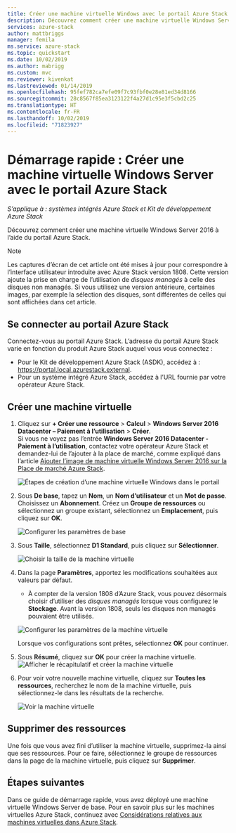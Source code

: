 ```yaml
---
title: Créer une machine virtuelle Windows avec le portail Azure Stack | Microsoft Docs
description: Découvrez comment créer une machine virtuelle Windows Server 2016 avec le portail Azure Stack.
services: azure-stack
author: mattbriggs
manager: femila
ms.service: azure-stack
ms.topic: quickstart
ms.date: 10/02/2019
ms.author: mabrigg
ms.custom: mvc
ms.reviewer: kivenkat
ms.lastreviewed: 01/14/2019
ms.openlocfilehash: 95fef782ca7efe09f7c93fbf0e28e81ed34d8166
ms.sourcegitcommit: 28c8567f85ea3123122f4a27d1c95e3f5cbd2c25
ms.translationtype: HT
ms.contentlocale: fr-FR
ms.lasthandoff: 10/02/2019
ms.locfileid: "71823927"
---
```

# <a name="quickstart-create-a-windows-server-vm-with-the-azure-stack-portal"></a>Démarrage rapide : Créer une machine virtuelle Windows Server avec le portail Azure Stack

*S’applique à : systèmes intégrés Azure Stack et Kit de développement Azure Stack*

Découvrez comment créer une machine virtuelle Windows Server 2016 à l’aide du portail Azure Stack.

> [!NOTE]  
> Les captures d’écran de cet article ont été mises à jour pour correspondre à l’interface utilisateur introduite avec Azure Stack version 1808. Cette version ajoute la prise en charge de l’utilisation de *disques managés* à celle des disques non managés. Si vous utilisez une version antérieure, certaines images, par exemple la sélection des disques, sont différentes de celles qui sont affichées dans cet article.  


## <a name="sign-in-to-the-azure-stack-portal"></a>Se connecter au portail Azure Stack

Connectez-vous au portail Azure Stack. L’adresse du portail Azure Stack varie en fonction du produit Azure Stack auquel vous vous connectez :

* Pour le Kit de développement Azure Stack (ASDK), accédez à : https://portal.local.azurestack.external.
* Pour un système intégré Azure Stack, accédez à l’URL fournie par votre opérateur Azure Stack.

## <a name="create-a-vm"></a>Créer une machine virtuelle

1. Cliquez sur **+ Créer une ressource** > **Calcul** > **Windows Server 2016 Datacenter – Paiement à l’utilisation** > **Créer**. <br> Si vous ne voyez pas l’entrée **Windows Server 2016 Datacenter - Paiement à l’utilisation**, contactez votre opérateur Azure Stack et demandez-lui de l’ajouter à la place de marché, comme expliqué dans l’article [Ajouter l’image de machine virtuelle Windows Server 2016 sur la Place de marché Azure Stack](../operator/azure-stack-create-and-publish-marketplace-item.md).

    ![Étapes de création d’une machine virtuelle Windows dans le portail](media/azure-stack-quick-windows-portal/image01.png)

2. Sous **De base**, tapez un **Nom**, un **Nom d’utilisateur** et un **Mot de passe**. Choisissez un **Abonnement**. Créez un **Groupe de ressources** ou sélectionnez un groupe existant, sélectionnez un **Emplacement**, puis cliquez sur **OK**.

    ![Configurer les paramètres de base](media/azure-stack-quick-windows-portal/image02.png)

3. Sous **Taille**, sélectionnez **D1 Standard**, puis cliquez sur **Sélectionner**.  

    ![Choisir la taille de la machine virtuelle](media/azure-stack-quick-windows-portal/image03.png)

4. Dans la page **Paramètres**, apportez les modifications souhaitées aux valeurs par défaut.
   - À compter de la version 1808 d’Azure Stack, vous pouvez désormais choisir d’utiliser des *disques managés* lorsque vous configurez le **Stockage**. Avant la version 1808, seuls les disques non managés pouvaient être utilisés.  

   ![Configurer les paramètres de la machine virtuelle](media/azure-stack-quick-windows-portal/image04.png)  

   Lorsque vos configurations sont prêtes, sélectionnez **OK** pour continuer.

5. Sous **Résumé**, cliquez sur **OK** pour créer la machine virtuelle.
    ![Afficher le récapitulatif et créer la machine virtuelle](media/azure-stack-quick-windows-portal/image05.png)

6. Pour voir votre nouvelle machine virtuelle, cliquez sur **Toutes les ressources**, recherchez le nom de la machine virtuelle, puis sélectionnez-le dans les résultats de la recherche.

    ![Voir la machine virtuelle](media/azure-stack-quick-windows-portal/image06.png)

## <a name="clean-up-resources"></a>Supprimer des ressources

Une fois que vous avez fini d’utiliser la machine virtuelle, supprimez-la ainsi que ses ressources. Pour ce faire, sélectionnez le groupe de ressources dans la page de la machine virtuelle, puis cliquez sur **Supprimer**.

## <a name="next-steps"></a>Étapes suivantes

Dans ce guide de démarrage rapide, vous avez déployé une machine virtuelle Windows Server de base. Pour en savoir plus sur les machines virtuelles Azure Stack, continuez avec [Considérations relatives aux machines virtuelles dans Azure Stack](azure-stack-vm-considerations.md).
